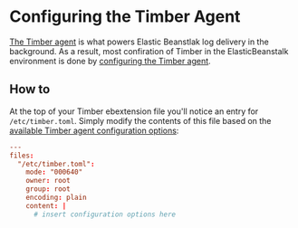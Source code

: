 # Configuring the Timber Agent

[The Timber agent](/platforms/other/timber-agent) is what powers Elastic Beanstlak log delivery in the background. As a result, most confiration of Timber in the ElasticBeanstalk environment is done by [configuring the Timber agent](/platforms/other/timber-agent/configuration-file).


## How to

At the top of your Timber ebextension file you'll notice an entry for `/etc/timber.toml`. Simply modify the contents of this file based on the [available Timber agent configuration options](/platforms/other/timber-agent/configuration-file):

```toml
---
files:
  "/etc/timber.toml":
    mode: "000640"
    owner: root
    group: root
    encoding: plain
    content: |
      # insert configuration options here
```
